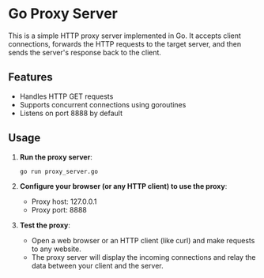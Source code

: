 # Go Proxy Server

This is a simple HTTP proxy server implemented in Go. It accepts client connections, forwards the HTTP requests to the target server, and then sends the server's response back to the client.

## Features
- Handles HTTP GET requests
- Supports concurrent connections using goroutines
- Listens on port 8888 by default

## Usage

1. **Run the proxy server**:
   ```bash
   go run proxy_server.go

2. **Configure your browser (or any HTTP client) to use the proxy**:

   - Proxy host: 127.0.0.1
   - Proxy port: 8888
   
4. **Test the proxy**:

   - Open a web browser or an HTTP client (like curl) and make requests to any website.
   - The proxy server will display the incoming connections and relay the data between your client and the server.

